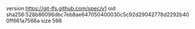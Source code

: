 version https://git-lfs.github.com/spec/v1
oid sha256:528b86096dbc7eb8ae647050400030c5c92d29042778d2292b400ff661a7566a
size 598
